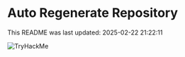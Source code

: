 # Auto Regenerate Repository

This README was last updated: 2025-02-22 21:22:11

 ![TryHackMe](https://tryhackme.com/badge/533634)